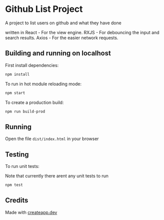 # Github List Project

A project to list users on github and what they have done 

written in 
React - For the view engine.
RXJS - For debouncing the input and search results.
Axios - For the easier network requests.

## Building and running on localhost

First install dependencies:

```sh
npm install
```

To run in hot module reloading mode:

```sh
npm start
```

To create a production build:

```sh
npm run build-prod
```

## Running

Open the file `dist/index.html` in your browser

## Testing

To run unit tests:

Note that currently there arent any unit tests to run

```sh
npm test
```

## Credits

Made with [createapp.dev](https://createapp.dev/)

